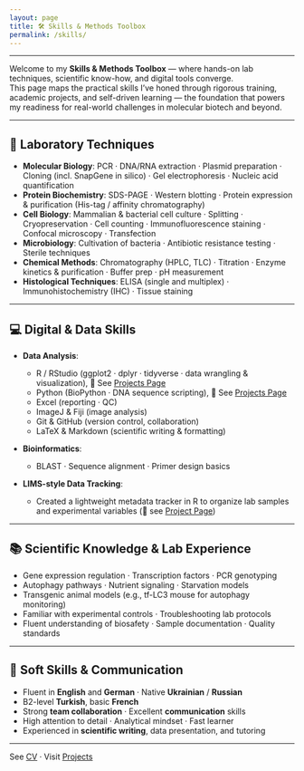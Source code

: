```yaml
---
layout: page
title: 🛠️ Skills & Methods Toolbox
permalink: /skills/
---
```

---

Welcome to my **Skills & Methods Toolbox** — where hands-on lab techniques, scientific know-how, and digital tools converge.  
This page maps the practical skills I’ve honed through rigorous training, academic projects, and self-driven learning — the foundation that powers my readiness for real-world challenges in molecular biotech and beyond.

---

## 🔬 Laboratory Techniques

- **Molecular Biology**: PCR · DNA/RNA extraction · Plasmid preparation · Cloning (incl. SnapGene in silico) · Gel electrophoresis · Nucleic acid quantification
- **Protein Biochemistry**: SDS-PAGE · Western blotting · Protein expression & purification (His-tag / affinity chromatography)
- **Cell Biology**: Mammalian & bacterial cell culture · Splitting · Cryopreservation · Cell counting · Immunofluorescence staining · Confocal microscopy · Transfection
- **Microbiology**: Cultivation of bacteria · Antibiotic resistance testing · Sterile techniques
- **Chemical Methods**: Chromatography (HPLC, TLC) · Titration · Enzyme kinetics & purification · Buffer prep · pH measurement
- **Histological Techniques**: ELISA (single and multiplex) · Immunohistochemistry (IHC) · Tissue staining

---

## 💻 Digital & Data Skills

- **Data Analysis**:
  - R / RStudio (ggplot2 · dplyr · tidyverse · data wrangling & visualization), 📁 See [Projects Page](projects.md) 
  - Python (BioPython · DNA sequence scripting), 📁 See [Projects Page](projects.md) 
  - Excel (reporting · QC)
  - ImageJ & Fiji (image analysis)
  - Git & GitHub (version control, collaboration)
  - LaTeX & Markdown (scientific writing & formatting)

- **Bioinformatics**:
  - BLAST · Sequence alignment · Primer design basics

- **LIMS-style Data Tracking**:  
  - Created a lightweight metadata tracker in R to organize lab samples and experimental variables (📁 see [Project Page](projects.md))

---

## 📚  Scientific Knowledge & Lab Experience

- Gene expression regulation · Transcription factors · PCR genotyping
- Autophagy pathways · Nutrient signaling · Starvation models
- Transgenic animal models (e.g., tf-LC3 mouse for autophagy monitoring)
- Familiar with experimental controls · Troubleshooting lab protocols
- Fluent understanding of biosafety · Sample documentation · Quality standards

---

## 🎨 Soft Skills & Communication

- Fluent in **English** and **German** · Native **Ukrainian** / **Russian**
- B2-level **Turkish**, basic **French**
- Strong **team collaboration** · Excellent **communication** skills
- High attention to detail · Analytical mindset · Fast learner
- Experienced in **scientific writing**, data presentation, and tutoring

---

See [CV](assets/CV.pdf) · Visit [Projects](projects.md)

